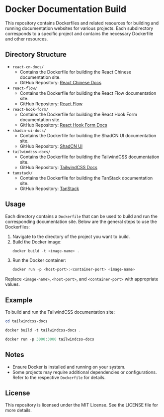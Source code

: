 # Docker Documentation Build

This repository contains Dockerfiles and related resources for building and running documentation websites for various projects. Each subdirectory corresponds to a specific project and contains the necessary Dockerfile and other resources.

## Directory Structure

- `react-cn-docs/`
  - Contains the Dockerfile for building the React Chinese documentation site.
  - GitHub Repository: [React Chinese Docs](https://github.com/reactjs/zh-hans.react.dev)
- `react-flow/`
  - Contains the Dockerfile for building the React Flow documentation site.
  - GitHub Repository: [React Flow](https://github.com/xyflow/web)
- `react-hook-form/`
  - Contains the Dockerfile for building the React Hook Form documentation site.
  - GitHub Repository: [React Hook Form Docs](https://github.com/react-hook-form/documentation)
- `shadcn-ui-docs/`
  - Contains the Dockerfile for building the ShadCN UI documentation site.
  - GitHub Repository: [ShadCN UI](https://github.com/shadcn-ui/ui)
- `tailwindcss-docs/`
  - Contains the Dockerfile for building the TailwindCSS documentation site.
  - GitHub Repository: [TailwindCSS Docs](https://github.com/tailwindlabs/tailwindcss.com)
- `tanstack/`
  - Contains the Dockerfile for building the TanStack documentation site.
  - GitHub Repository: [TanStack](https://github.com/tanstack/tanstack.com)

## Usage

Each directory contains a `Dockerfile` that can be used to build and run the corresponding documentation site. Below are the general steps to use the Dockerfiles:

1. Navigate to the directory of the project you want to build.
2. Build the Docker image:
   ```powershell
   docker build -t <image-name> .
   ```
3. Run the Docker container:
   ```powershell
   docker run -p <host-port>:<container-port> <image-name>
   ```

Replace `<image-name>`, `<host-port>`, and `<container-port>` with appropriate values.

## Example

To build and run the TailwindCSS documentation site:

```powershell
cd tailwindcss-docs

docker build -t tailwindcss-docs .

docker run -p 3000:3000 tailwindcss-docs
```

## Notes

- Ensure Docker is installed and running on your system.
- Some projects may require additional dependencies or configurations. Refer to the respective `Dockerfile` for details.

## License

This repository is licensed under the MIT License. See the LICENSE file for more details.
